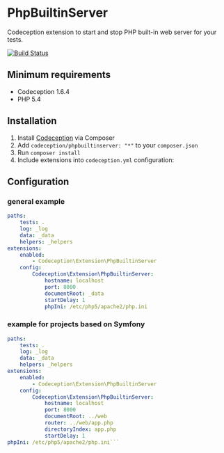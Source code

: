 PhpBuiltinServer
================

Codeception extension to start and stop PHP built-in web server for your tests.

[![Build Status](https://secure.travis-ci.org/tiger-seo/PhpBuiltinServer.png?branch=master)](http://travis-ci.org/tiger-seo/PhpBuiltinServer)

## Minimum requirements

* Codeception 1.6.4
* PHP 5.4

## Installation

1. Install [Codeception](http://codeception.com) via Composer
2. Add `codeception/phpbuiltinserver: "*"` to your `composer.json`
3. Run `composer install`
4. Include extensions into `codeception.yml` configuration:

## Configuration

### general example

``` yaml
paths:
    tests: .
    log: _log
    data: _data
    helpers: _helpers
extensions:
    enabled:
        - Codeception\Extension\PhpBuiltinServer
    config:
        Codeception\Extension\PhpBuiltinServer:
            hostname: localhost
            port: 8000
            documentRoot: _data
            startDelay: 1
            phpIni: /etc/php5/apache2/php.ini
```

### example for projects based on Symfony
``` yaml
paths:
    tests: .
    log: _log
    data: _data
    helpers: _helpers
extensions:
    enabled:
        - Codeception\Extension\PhpBuiltinServer
    config:
        Codeception\Extension\PhpBuiltinServer:
            hostname: localhost
            port: 8000
            documentRoot: ../web
            router: ../web/app.php
            directoryIndex: app.php
            startDelay: 1
phpIni: /etc/php5/apache2/php.ini```
